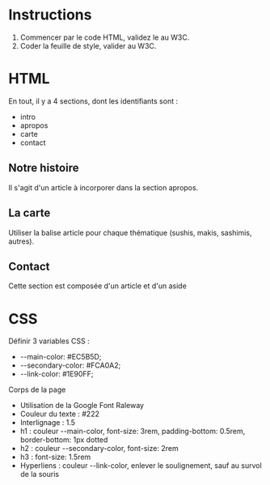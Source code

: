 # Instructions
1. Commencer par le code HTML, validez le au W3C.
2. Coder la feuille de style, valider au W3C.

# HTML
En tout, il y a 4 sections, dont les identifiants sont :
* intro
* apropos
* carte
* contact

## Notre histoire
Il s'agit d'un article à incorporer dans la section apropos.

## La carte
Utiliser la balise article pour chaque thématique (sushis, makis, sashimis, autres).

## Contact
Cette section est composée d'un article et d'un aside

# CSS
Définir 3 variables CSS : 
* --main-color: #EC5B5D;
* --secondary-color: #FCA0A2;
* --link-color: #1E90FF;

Corps de la page
* Utilisation de la Google Font Raleway
* Couleur du texte : #222
* Interlignage : 1.5
* h1 : couleur --main-color, font-size: 3rem, padding-bottom: 0.5rem, border-bottom: 1px dotted
* h2 : couleur --secondary-color, font-size: 2rem
* h3 : font-size: 1.5rem
* Hyperliens : couleur --link-color, enlever le soulignement, sauf au survol de la souris